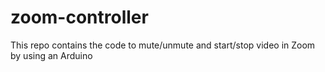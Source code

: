 # zoom-controller
This repo contains the code to mute/unmute and start/stop video in Zoom by using an Arduino
